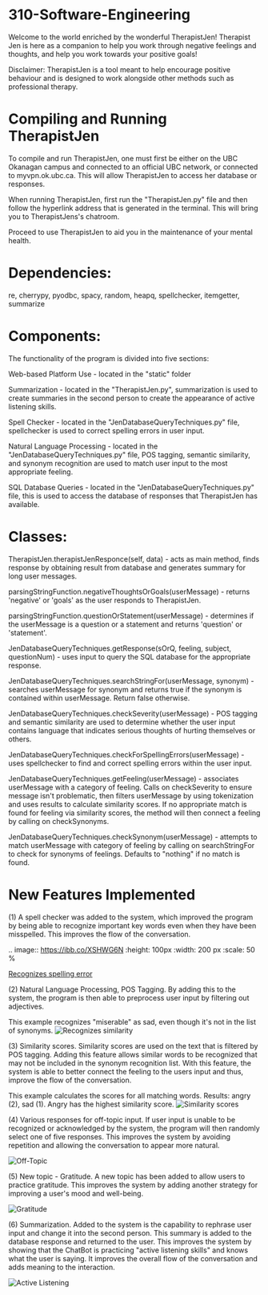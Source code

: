 # 310-Software-Engineering

Welcome to the world enriched by the wonderful TherapistJen!
Therapist Jen is here as a companion to help you work through negative feelings and thoughts, and help you work towards your positive goals!

Disclaimer: TherapistJen is a tool meant to help encourage positive behaviour and is designed to work alongside other methods such as professional therapy.

# Compiling and Running TherapistJen

To compile and run TherapistJen, one must first be either on the UBC Okanagan campus and connected to an official UBC network, or connected to myvpn.ok.ubc.ca. This will allow TherapistJen to access her database or responses. 

When running TherapistJen, first run the "TherapistJen.py" file and then follow the hyperlink address that is generated in the terminal. This will bring you to TherapistJens's chatroom.

Proceed to use TherapistJen to aid you in the maintenance of your mental health.

# Dependencies:
re, cherrypy, pyodbc, spacy, random, heapq, spellchecker, itemgetter, summarize

# Components:
The functionality of the program is divided into five sections:

Web-based Platform Use - located in the "static" folder

Summarization - located in the "TherapistJen.py", summarization is used to create summaries in the second person to create the appearance of active listening skills.

Spell Checker - located in the "JenDatabaseQueryTechniques.py" file, spellchecker is used to correct spelling errors in user input.

Natural Language Processing - located in the "JenDatabaseQueryTechniques.py" file, POS tagging, semantic similarity, and synonym recognition are used to match user input to the most appropriate feeling.

SQL Database Queries - located in the "JenDatabaseQueryTechniques.py" file, this is used to access the database of responses that TherapistJen has available.

# Classes:
TherapistJen.therapistJenResponce(self, data) - acts as main method, finds response by obtaining result from database and generates summary for long user messages. 

parsingStringFunction.negativeThoughtsOrGoals(userMessage) - returns 'negative' or 'goals' as the user responds to TherapistJen.

parsingStringFunction.questionOrStatement(userMessage) - determines if the userMessage is a question or a statement and returns 'question' or 'statement'.

JenDatabaseQueryTechniques.getResponse(sOrQ, feeling, subject, questionNum) - uses input to query the SQL database for the appropriate response.

JenDatabaseQueryTechniques.searchStringFor(userMessage, synonym) - searches userMessage for synonym and returns true if the synonym is contained within userMessage. Return false otherwise.

JenDatabaseQueryTechniques.checkSeverity(userMessage) - POS tagging and semantic similarity are used to determine whether the user input contains language that indicates serious thoughts of hurting themselves or others.

JenDatabaseQueryTechniques.checkForSpellingErrors(userMessage) - uses spellchecker to find and correct spelling errors within the user input.

JenDatabaseQueryTechniques.getFeeling(userMessage) - associates userMessage with a category of feeling. Calls on checkSeverity to ensure message isn't problematic, then filters userMessage by using tokenization and uses results to calculate similarity scores. If no appropriate match is found for feeling via similarity scores, the method will then connect a feeling by calling on checkSynonyms.

JenDatabaseQueryTechniques.checkSynonym(userMessage) - attempts to match userMessage with category of feeling by calling on searchStringFor to check for synonyms of feelings. Defaults to "nothing" if no match is found.

# New Features Implemented
(1) A spell checker was added to the system, which improved the program by being able to recognize important key words even when they have been misspelled. This improves the flow of the conversation.

.. image:: https://ibb.co/XSHWG6N
   :height: 100px
   :width: 200 px
   :scale: 50 %

[Recognizes spelling error](https://ibb.co/XSHWG6N)

(2) Natural Language Processing, POS Tagging. By adding this to the system, the program is then able to preprocess user input by filtering out adjectives.

This example recognizes "miserable" as sad, even though it's not in the list of synonyms.
![Recognizes similarity](https://ibb.co/gtB62RK)

(3) Similarity scores. Similarity scores are used on the text that is filtered by POS tagging. Adding this feature allows similar words to be recognized that may not be included in the synonym recognition list. With this feature, the system is able to better connect the feeling to the users input and thus, improve the flow of the conversation.


This example calculates the scores for all matching words. Results: angry (2), sad (1). Angry has the highest similarity score.
![Similarity scores](https://ibb.co/Rj2gTXx)

(4) Various responses for off-topic input. If user input is unable to be recognized or acknowledged by the system, the program will then randomly select one of five responses. This improves the system by avoiding repetition and allowing the conversation to appear more natural.

![Off-Topic](https://ibb.co/jTxBh8J)

(5) New topic - Gratitude. A new topic has been added to allow users to practice gratitude. This improves the system by adding another strategy for improving a user's mood and well-being.

![Gratitude](https://ibb.co/Z8Cck0g)

(6) Summarization. Added to the system is the capability to rephrase user input and change it into the second person. This summary is added to the database response and returned to the user. This improves the system by showing that the ChatBot is practicing "active listening skills" and knows what the user is saying. It improves the overall flow of the conversation and adds meaning to the interaction.   

![Active Listening](https://ibb.co/D8wH2Sd)
